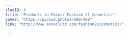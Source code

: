 ```yaml
---
slugID: 6
title: "Products in Focus: Fashion 21 Cosmetics"
cover: "https://picsum.photos/600/400"
link: "http://www.anneclutz.com/fashion21cosmetics/"

---
```


